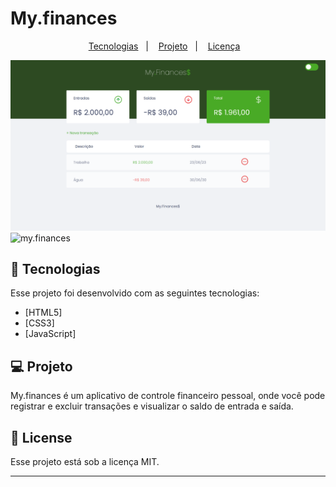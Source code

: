 # My.finances

<p align="center">
  <a href="#-tecnologias">Tecnologias</a>&nbsp;&nbsp;&nbsp;|&nbsp;&nbsp;&nbsp;
  <a href="#-projeto">Projeto</a>&nbsp;&nbsp;&nbsp;|&nbsp;&nbsp;&nbsp;
  <a href="#-License">Licença</a>&nbsp;&nbsp;&nbsp;
</p>

<img alt="my.finances" src="github-img/screen-laptop-img.png" />
<img alt="my.finances" src="github-img/screen-phone-img.png" />

<br>

## 🧪 Tecnologias

Esse projeto foi desenvolvido com as seguintes tecnologias: 

- [HTML5]
- [CSS3]
- [JavaScript]


## 💻 Projeto

My.finances é um aplicativo de controle financeiro pessoal, onde você pode registrar e excluir transações e visualizar o saldo de entrada e saída.


## 📝 License

Esse projeto está sob a licença MIT.

---
